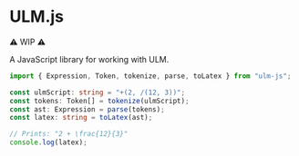# ULM.js

⚠️ WIP ⚠️

A JavaScript library for working with ULM.

```typescript
import { Expression, Token, tokenize, parse, toLatex } from "ulm-js";

const ulmScript: string = "+(2, /(12, 3))";
const tokens: Token[] = tokenize(ulmScript);
const ast: Expression = parse(tokens);
const latex: string = toLatex(ast);

// Prints: "2 + \frac{12}{3}"
console.log(latex);
```
